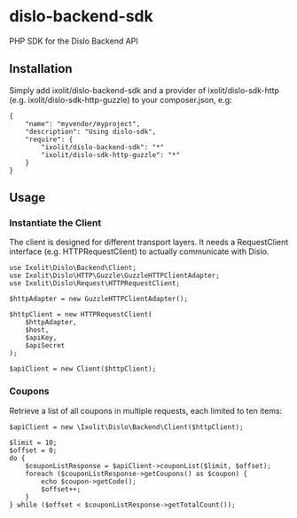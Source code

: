 # dislo-backend-sdk
PHP SDK for the Dislo Backend API

## Installation

Simply add ixolit/dislo-backend-sdk and a provider of ixolit/dislo-sdk-http (e.g. ixolit/dislo-sdk-http-guzzle) to your composer.json, e.g:

    {
        "name": "myvendor/myproject",
        "description": "Using dislo-sdk",
        "require": {
            "ixolit/dislo-backend-sdk": "*"
            "ixolit/dislo-sdk-http-guzzle": "*"
        }
    }

## Usage

### Instantiate the Client
The client is designed for different transport layers. It needs a RequestClient interface (e.g. HTTPRequestClient) to actually communicate with Dislo.

    use Ixolit\Dislo\Backend\Client;
    use Ixolit\Dislo\HTTP\Guzzle\GuzzleHTTPClientAdapter;
    use Ixolit\Dislo\Request\HTTPRequestClient;
    
    $httpAdapter = new GuzzleHTTPClientAdapter();

    $httpClient = new HTTPRequestClient(
        $httpAdapter,
        $host,
        $apiKey,
        $apiSecret
    );

    $apiClient = new Client($httpClient);

### Coupons

Retrieve a list of all coupons in multiple requests, each limited to ten items:

    $apiClient = new \Ixolit\Dislo\Backend\Client($httpClient);

    $limit = 10;
    $offset = 0;
    do {
        $couponListResponse = $apiClient->couponList($limit, $offset);
        foreach ($couponListResponse->getCoupons() as $coupon) {
            echo $coupon->getCode();
            $offset++;
        }
    } while ($offset < $couponListResponse->getTotalCount());
